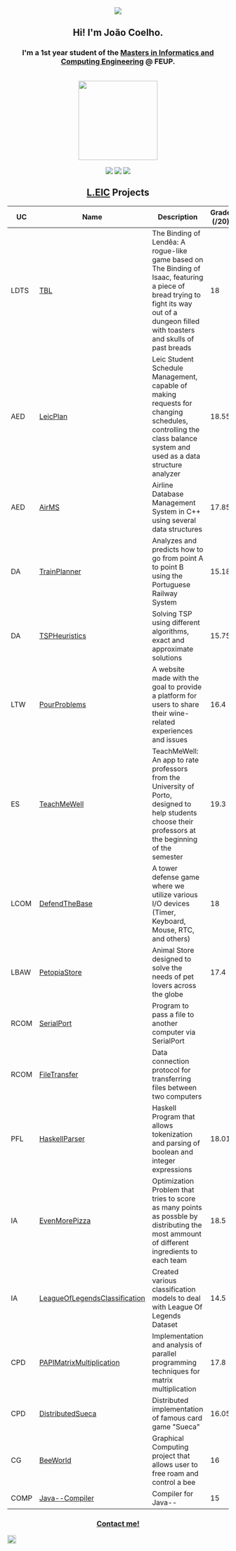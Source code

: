 <div align="center">
  <img href="center" src="https://media.giphy.com/media/9rtpurjbqiqZXbBBet/giphy.gif">
  <h2 align="center">Hi! I'm João Coelho.</h2>
  <h3>I'm a 1st year student of the <a href="https://sigarra.up.pt/feup/en/cur_geral.cur_view?pv_ano_lectivo=2024&pv_origem=CUR&pv_tipo_cur_sigla=M&pv_curso_id=22862">Masters in Informatics and Computing Engineering</a> @ FEUP.</h3>
</div>
<br>

<div align="center">
  <!--
  <img height="180em" src="https://github-readme-stats.vercel.app/api?username=Jcoelho13&show_icons=true&theme=onedark&include_all_commits=false&count_private=true"/>
  -->
  <img height="180em" src="https://github-readme-stats.vercel.app/api/top-langs/?username=Jcoelho13&layout=compact&langs_count=7&theme=onedark"/>
</div>


<p align="center">
  <img align="center" src="https://img.shields.io/badge/Operating%20System-Ubuntu-orange?style=flat&logo=ubuntu&logoColor=white&color=dd4814">
  <img align="center" src="https://img.shields.io/badge/Tools%20for%20coding-Git-informational?style=flat&logo=Git&logoColor=white&color=fc9d03">
  <img align="center" src="https://img.shields.io/badge/Editors-Visual%20Studio%20Code,%20IntelliJ%20IDEA,%20PhpStorm-informational?style=flat&logo=visual-studio-code&logoColor=white&color=ae48d4">
</p>

<h2 align = "center" ><a href="https://sigarra.up.pt/feup/en/cur_geral.cur_view?pv_curso_id=22841&pv_ano_lectivo=2023">L.EIC</a> Projects</h2>
<p align = "center">

| UC   | Name      | Description                                                                                                                                                   | Grade (/20) |
|------|-----------|---------------------------------------------------------------------------------------------------------------------------------------------------------------|-------------|
| LDTS | [TBL](https://github.com/Jcoelho13/TBL) | The Binding of Lendêa: A rogue-like game based on The Binding of Isaac, featuring a piece of bread trying to fight its way out of a dungeon filled with toasters and skulls of past breads | 18 |
| AED  | [LeicPlan](https://github.com/Jcoelho13/LeicPlan) | Leic Student Schedule Management, capable of making requests for changing schedules, controlling the class balance system and used as a data structure analyzer | 18.55 |
| AED  | [AirMS](https://github.com/Jcoelho13/AirMS) | Airline Database Management System in C++ using several data structures | 17.85 |
| DA   | [TrainPlanner](https://github.com/Jcoelho13/TrainPlanner) | Analyzes and predicts how to go from point A to point B using the Portuguese Railway System | 15.18 |
| DA   | [TSPHeuristics](https://github.com/Jcoelho13/TSPHeuristics) | Solving TSP using different algorithms, exact and approximate solutions | 15.75 |
| LTW  | [PourProblems](https://github.com/Jcoelho13/PourProblems) | A website made with the goal to provide a platform for users to share their wine-related experiences and issues | 16.4 |
| ES   | [TeachMeWell](https://github.com/Jcoelho13/TeachMeWell) | TeachMeWell: An app to rate professors from the University of Porto, designed to help students choose their professors at the beginning of the semester | 19.3 |
| LCOM | [DefendTheBase](https://github.com/Jcoelho13/DefendTheBase) | A tower defense game where we utilize various I/O devices (Timer, Keyboard, Mouse, RTC, and others) | 18 |
| LBAW | [PetopiaStore](https://github.com/Jcoelho13/Petopia) | Animal Store designed to solve the needs of pet lovers across the globe | 17.4 |
| RCOM | [SerialPort](https://github.com/Jcoelho13/SerialPort) | Program to pass a file to another computer via SerialPort |  |
| RCOM | [FileTransfer](https://github.com/Jcoelho13/FileTransfer) | Data connection protocol for transferring files between two computers |  |
| PFL | [HaskellParser](https://github.com/Jcoelho13/HaskellParser) | Haskell Program that allows tokenization and parsing of boolean and integer expressions | 18.01 |
| IA | [EvenMorePizza](https://github.com/Jcoelho13/EvenMorePizza) | Optimization Problem that tries to score as many points as possble by distributing the most ammount of different ingredients to each team | 18.5 |
| IA | [LeagueOfLegendsClassification](https://github.com/Jcoelho13/LeagueOfLegendsClassification) | Created various classification models to deal with League Of Legends Dataset | 14.5 |
| CPD | [PAPIMatrixMultiplication](https://github.com/Jcoelho13/PAPIMatrixMultiplication) | Implementation and analysis of parallel programming techniques for matrix multiplication | 17.8 |
| CPD | [DistributedSueca](https://github.com/Jcoelho13/DistributedSueca) | Distributed implementation of famous card game "Sueca" | 16.05 |
| CG | [BeeWorld](https://github.com/Jcoelho13/BeeWorld) | Graphical Computing project that allows user to free roam and control a bee | 16 |
| COMP | [Java--Compiler](https://github.com/Jcoelho13/Java--Compiler) | Compiler for Java-- | 15 |

<!--
<h2 align = "center" ><a href="https://sigarra.up.pt/feup/en/cur_geral.cur_view?pv_ano_lectivo=2024&pv_origem=CUR&pv_tipo_cur_sigla=M&pv_curso_id=22862">M.EIC</a> Projects</h2>
<p align = "center">

| UC   | Name      | Description                                                                                                                                                   | Grade (/20) |
|------|-----------|---------------------------------------------------------------------------------------------------------------------------------------------------------------|-------------|
| LDTS | [TBL](https://github.com/Jcoelho13/TBL) | The Binding of Lendêa: A rogue-like game based on The Binding of Isaac, featuring a piece of bread trying to fight its way out of a dungeon filled with toasters and skulls of past breads | 18 |
-->



<h3 align = "center" ><a href="mailto:up202004846@up.pt">Contact me!</a></h3>
<a href="https://www.linkedin.com/in/joaocoelho23/">
  <img width=20 title="Linkedin" src="https://upload.wikimedia.org/wikipedia/commons/c/ca/LinkedIn_logo_initials.png"/>
</a>


<!--
**Jcoelho13/Jcoelho13** is a ✨ _special_ ✨ repository because its `README.md` (this file) appears on your GitHub profile.

Here are some ideas to get you started:

- 🔭 I’m currently working on ...
- 🌱 I’m currently learning ...
- 👯 I’m looking to collaborate on ...
- 🤔 I’m looking for help with ...
- 💬 Ask me about ...
- 📫 How to reach me: ...
- 😄 Pronouns: ...
- ⚡ Fun fact: ...
-->
